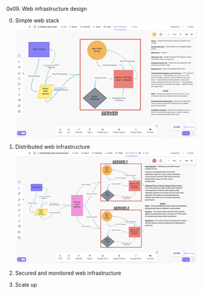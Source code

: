 0x09. Web infrastructure design

0. Simple web stack
<span style="display:block;text-align:center">![task 1 screenshot](images/0-simple_web_stack.png)</span>

1. Distributed web infrastructure
<span style="display:block;text-align:center">![task 2 screenshot](images/1-distributed_web_infrastructure.png)</span>

2. Secured and monitored web infrastructure

3. Scale up
